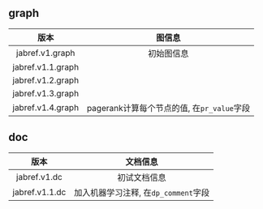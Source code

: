 ## graph

|       版本        |                   图信息                   |
| :---------------: | :----------------------------------------: |
|  jabref.v1.graph  |                 初始图信息                 |
| jabref.v1.1.graph |                                            |
| jabref.v1.2.graph |                                            |
| jabref.v1.3.graph |                                            |
| jabref.v1.4.graph | pagerank计算每个节点的值, 在`pr_value`字段 |



## doc

|      版本      |               文档信息               |
| :------------: | :----------------------------------: |
|  jabref.v1.dc  |             初试文档信息             |
| jabref.v1.1.dc | 加入机器学习注释, 在`dp_comment`字段 |